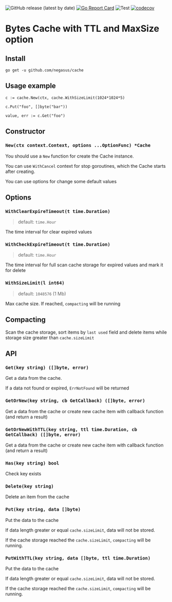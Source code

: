 ![GitHub release (latest by date)](https://img.shields.io/github/v/release/negasus/cache) [![Go Report Card](https://goreportcard.com/badge/github.com/negasus/cache)](https://goreportcard.com/report/github.com/balerter/balerter) ![Test](https://github.com/balerter/balerter/workflows/Test/badge.svg) [![codecov](https://codecov.io/gh/negasus/cache/branch/master/graph/badge.svg)](https://codecov.io/gh/negasus/cache) 

# Bytes Cache with TTL and MaxSize option

## Install

```
go get -u github.com/negasus/cache
```

## Usage example

```
c := cache.New(ctx, cache.WithSizeLimit(1024*1024*5)

c.Put("foo", []byte("bar"))

value, err := c.Get("foo")
```

## Constructor

### `New(ctx context.Context, options ...OptionFunc) *Cache`

You should use a `New` function for create the Cache instance.

You can use `WithCancel` context for stop goroutines, which the Cache starts after creating.

You can use options for change some default values 

## Options

### `WithClearExpireTimeout(t time.Duration)` 

> default: `time.Hour`

The time interval for clear expired values 

### `WithCheckExpireTimeout(t time.Duration)` 

> default: `time.Hour`

The time interval for full scan cache storage for expired values and mark it for delete 

### `WithSizeLimit(l int64)` 

> default: `1048576` (1 Mb)

Max cache size. If reached, `compacting` will be running 

## Compacting

Scan the cache storage, sort items by `last used` field and delete items while storage size greater than `cache.sizeLimit` 

## API

### `Get(key string) ([]byte, error)`

Get a data from the cache.

If a data not found or expired, `ErrNotFound` will be returned

### `GetOrNew(key string, cb GetCallback) ([]byte, error)`

Get a data from the cache or create new cache item with callback function (and return a result)

### `GetOrNewWithTTL(key string, ttl time.Duration, cb GetCallback) ([]byte, error)`

Get a data from the cache or create new cache item with callback function (and return a result)

### `Has(key string) bool`

Check key exists

### `Delete(key string)`

Delete an item from the cache

### `Put(key string, data []byte)`

Put the data to the cache

If data length greater or equal `cache.sizeLimit`, data will not be stored.

If the cache storage reached the `cache.sizeLimit`, `compacting` will be running.

### `PutWithTTL(key string, data []byte, ttl time.Duration)`

Put the data to the cache

If data length greater or equal `cache.sizeLimit`, data will not be stored.

If the cache storage reached the `cache.sizeLimit`, `compacting` will be running.




